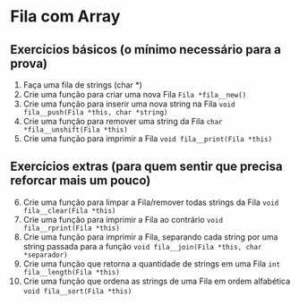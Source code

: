 # Fila com Array

## Exercícios básicos (o mínimo necessário para a prova)

1. Faça uma fila de strings (char *)
2. Crie uma função para criar uma nova Fila `Fila *fila__new()`
3. Crie uma função para inserir uma nova string na Fila `void fila__push(Fila *this, char *string)`
4. Crie uma função para remover uma string da Fila `char *fila__unshift(Fila *this)`
5. Crie uma função para imprimir a Fila `void fila__print(Fila *this)`

## Exercícios extras (para quem sentir que precisa reforcar mais um pouco)

6. Crie uma função para limpar a Fila/remover todas strings da Fila `void fila__clear(Fila *this)`
7. Crie uma função para imprimir a Fila ao contrário `void fila__rprint(Fila *this)`
8. Crie uma função para imprimir a Fila, separando cada string por uma string passada para a função `void fila__join(Fila *this, char *separador)`
9. Crie uma função que retorna a quantidade de strings em uma Fila `int fila__length(Fila *this)`
10. Crie uma função que ordena as strings de uma Fila em ordem alfabética `void fila__sort(Fila *this)`